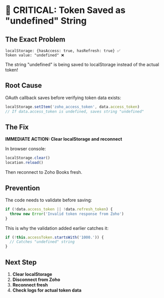 # 🔴 CRITICAL: Token Saved as "undefined" String

## The Exact Problem

```
localStorage: {hasAccess: true, hasRefresh: true} ✅
Token value: "undefined" ❌
```

The string "undefined" is being saved to localStorage instead of the actual token!

## Root Cause

OAuth callback saves before verifying token data exists:
```javascript
localStorage.setItem('zoho_access_token', data.access_token)  
// If data.access_token is undefined, saves string "undefined"
```

## The Fix

**IMMEDIATE ACTION: Clear localStorage and reconnect**

In browser console:
```javascript
localStorage.clear()
location.reload()
```

Then reconnect to Zoho Books fresh.

## Prevention

The code needs to validate before saving:
```javascript
if (!data.access_token || !data.refresh_token) {
  throw new Error('Invalid token response from Zoho')
}
```

This is why the validation added earlier catches it:
```javascript
if (!this.accessToken.startsWith('1000.')) {
  // Catches "undefined" string
}
```

## Next Step

1. **Clear localStorage**
2. **Disconnect from Zoho** 
3. **Reconnect fresh**
4. **Check logs for actual token data**
